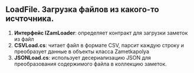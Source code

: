 LoadFile. Загрузка файлов из какого-то исчточника.
-----------------------------------

1. **Интерфейс IZamLoader**: определяет контракт для загрузки заметок из файл
2. **CSVLoad.cs**: читает файл в формате CSV, парсит каждую строку и преобразует данные в объекты класса Zametkapolya
3. **JSONLoad.cs**: использует десериализацию JSON для преобразования содержимого файла в коллекцию заметок.